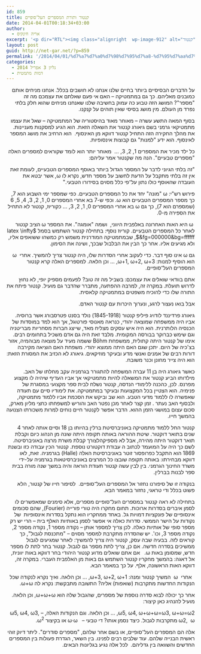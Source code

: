 ```yaml
---
id: 859
title: קנטור ותורת המספרים העל־סופיים
date: 2014-04-01T00:18:34+03:00
author:
  - אריה חינקיס
excerpt: '<p dir="RTL"><img class="alignright  wp-image-912" alt="קנטור" src="http://net-gar.net/wp-content/uploads/2014/03/קנטור-150x150.jpg" width="90" height="90" />על הדברים הבסיסיים ביותר בחיים שלנו אנחנו לא חושבים בכלל. אנחנו מניחים אותם כמובנים מאליהם. כך גם במתמטיקה – האם אי פעם שאלתם את עצמכם מה זה "מספר"? המושג הזה טבוע כה עמוק בחשיבה שלנו שאנחנו מניחים שהוא חלק בלתי נפרד מן העולם. מין מושג בסיסי שאין תוהים על קנקנו.בסוף המאה התשע עשרה – מאוחר מאוד בהיסטוריה של המתמטיקה – שאל את עצמו מתמטיקאי גרמני בשם גיאורג קנטור את השאלה הזאת בדיוק..</p>'
layout: post
guid: http://net-gar.net/?p=859
permalink: '/2014/04/01/%d7%a7%d7%a0%d7%98%d7%95%d7%a8-%d7%95%d7%aa%d7%95%d7%a8%d7%aa-%d7%94%d7%9e%d7%a1%d7%a4%d7%a8%d7%99%d7%9d-%d7%94%d7%a2%d7%9c%d6%be%d7%a1%d7%95%d7%a4%d7%99%d7%99%d7%9d/'
categories:
  - גליון 3 אפריל 2014
  - דמות מתמטית
---
```

<p dir="RTL">
  על הדברים הבסיסיים ביותר בחיים שלנו אנחנו לא חושבים בכלל. אנחנו מניחים אותם כמובנים מאליהם. כך גם במתמטיקה – האם אי פעם שאלתם את עצמכם מה זה "מספר"? המושג הזה טבוע כה עמוק בחשיבה שלנו שאנחנו מניחים שהוא חלק בלתי נפרד מן העולם. מין מושג בסיסי שאין תוהים על קנקנו.
</p>

<p dir="RTL">
  בסוף המאה התשע עשרה – מאוחר מאוד בהיסטוריה של המתמטיקה – שאל את עצמו מתמטיקאי גרמני בשם גיאורג קנטור את השאלה הזאת. הוא הגיע למסקנות מעניינות. את מהלך החקירה הזה התחיל קנטור דווקא מן האינסוף.  הוא הרחיב את מושג המספר לאינסוף. הוא ידע "למנות" גם קבוצות אינסופיות.
</p>

<p dir="RTL">
  כל ילד מכיר את המספרים 1, 2, 3, &#8230;  מאוחר יותר הוא לומד שקוראים למספרים האלה "מספרים טבעיים". הנה מה שקנטור אמר עליהם:
</p>

<p dir="RTL">
  "זה בלתי הגיוני לדבר על המספר הגדול ביותר באוסף המספרים הטבעיים, לעומת זאת אין זה בלתי מתקבל על הדעת לחשוב על מספר חדש, נקרא לו ω, אשר יבטא את העובדה שהאוסף כולו נתון על־פי כלל מסוים בסידורו הטבעי."
</p>

<p dir="RTL">
  פירוש רש"י: ω "מונה" יחד את כל המספרים הטבעיים. כפי שמספר ימי השבוע הוא 7, כך מספר המספרים הטבעיים הוא ω. וכפי ש-7 בא אחרי המספרים 0, 1, 2, 3, 4, 5, 6 (שמספרם הוא 7), כך גם ω בא אחרי המספרים 0, 1, 2, 3, … כקוריוז, קנטור לא התחיל את הספירה מ-0.
</p>

<p dir="RTL">
   ω היא האות האחרונה באלפבית היווני,  ושמה "אומגה". את המספר ω הציב קנטור לאחר כל המספרים הטבעיים. קוריוז נוסף: בתחילה קנטור השתמש בסמל $latex \infty &fg=000000&bg=ffffff$, שבמתמטיקה המודרנית משמש רק כמשהו ששואפים אליו, ולא מגיעים אליו. אחר כך הבין את הבלבול שבכך, ושינה את הסימון.
</p>

<p dir="RTL">
  גם ω אינו סוף דבר. כדי לעקוב אחרי הסדרות שלו, היה קנטור צריך להמשיך. אחרי  ω הוא הוסיף למנות: ω+1, ω+2, ω+3, &#8230; וכן הלאה. למספרים האלה קרא קנטור המספרים העל־סופיים.
</p>

<p dir="RTL">
  אתם בוודאי שואלים את עצמכם: בשביל מה זה טוב? לפעמים מספיק יופי, לא נחוץ לדרוש תועלת. במקרה זה, למרבה ההפתעה, מתברר שהדבר גם מועיל. קנטור פיתח את התורה שלו כדי להוכיח משפטים במתמטיקה קלאסית.
</p>

<p dir="RTL">
  אבל בואו נעצור לרגע, ונערוך היכרות עם קנטור האדם.
</p>

<p dir="RTL">
  גיאורג פרדיננד לודויג פיליפ קנטור (1845-1918) נולד בסנט פטרסבורג אשר ברוסיה. אביו היה ממשפחה שמוצאה יהודי, כנראה מאנוסי פורטוגל, אך הוא למד במוסדות של הכנסיה הלותרנית. הוא היה איש עסקים מצליח מאד, שייצג חברות מסחריות מבריטניה וגם שימש כברוקר בבורסה המקומית. מלבד זאת היה גם אדם משכיל בתחומים רבים. אימו של קנטור היתה קתולית, ממשפחת Böhm ששמה מעיד על מוצאה מבוהמיה, אזור בצ'כיה של היום. יתכן שגם האם היתה ממוצא יהודי. משפחת האם הוציאה מקירבה דורות רבים של אמנים ואנשי מדע ובעיקר מוזיקאים. גיאורג לא הכזיב את המסורת הזאת: הוא היה צייר מחונן וכנר משובח.
</p>

<p dir="RTL">
  כאשר גיאורג היה בן 11 עברה המשפחה להתגורר בגרמניה עקב מחלתו של האב. מילדותו הביע קנטור את המשאלה להיות מתמטיקאי אך אביו העדיף שיהיה לו מקצוע מפרנס. לכן, כהכנה ללימודי הנדסה, קנטור נשלח לבית ספר מקצועי במסגרת של פנימיה. הוא הצטיין בכל המקצועות ובעיקר במתמטיקה. את לימודיו סיים עם תעודה שאפשרה לו ללמוד מדעי הטבע. הוא שב וביקש את הסכמת אביו ללמוד מתמטיקה, ולבסוף האב נעתר . זמן קצר לאחר מכן נפטר האב והוריש למשפחתו כחצי מליון מארק, סכום עצום במושגי הזמן ההוא. הדבר אפשר לקנטור חיים נוחים למרות משכורתו הצנועה בהמשך חייו.
</p>

<p dir="RTL">
  קנטור החל ללמוד מתמטיקה באוניברסיטת ברלין בהיותו בן 18 וסיים אותה לאחר 4 שנים בתואר דוקטור. שיטת ההוראה באותה תקופה היתה שונה מן הנהוג כיום וקבלת תואר דוקטור היתה מהירה, אבל לא מספיקהלצורך קבלת משרת מרצה באוניברסיטה. לשם כך היה על המועמד לכתוב ה עבודת דוקטורט נוספת. קנטור הכין עבודה כזו ובשנת 1869 הוא התקבל כפרופסור זוטר באוניברסיטת האלה (Halle) בגרמניה. זאת, לאו דווקא מבחירתו: באותה תקופה שובצו כל המרצים באוניברסיטאות בגרמניה על-ידי משרד החינוך הגרמני. בין לבין עשה קנטור תעודת הוראה והיה במשך שנה מורה בבית ספר לבנות בברלין.
</p>

<p dir="RTL">
  בנקודה זו של סיפורנו נחזור אל המספרים העל־סופיים.  לסיפור חייו של קנטור, הלא פשוט בכלל ודי טראגי, נחזור במאמר הבא.
</p>

<p dir="RTL">
  בתחילה לא ראה קנטור במספרים העל־סופיים מספרים, אלא סימנים שמאפשרים לו לסמן איברים בסדרות ארוכות. תחום מחקרו היה טורי פורייה (Fourier), שהם סכומים אינסופיים של פונקציות דמויות גל. באחד ממחקריו הוא נתקל בסדרות אינסופיות  של נקודות על הישר הממשי. סדרות כאלה אי אפשר לסמן באותיות האלף בית – הרי יש רק מספר סופי של אותיות כאלה. לכן צריך למספר אותן – נקודה מספר 1, נקודה מספר 2, נקודה מספר 3, וכו'. יש שהסדרה מתקרבת למספר מסוים – "מתכנסת לגבול", כך קוראים לזה. בבעיה שבה עסק, קנטור היה צריך להמשיך: לאחר שמגיעים לגבול ממשיכים בסדרה חדשה. אם כן, צריך לתת מספר גם לגבול. קנטור בחר לתת לו מספר חדש, שמסומן באות ω.   אם אתם שואלים מדוע קנטור היהודי בחר דווקא באות יוונית, אל דאגה: בהמשך מחקריו קנטור השתמש גם באות מן האלפבית העברי. במקרה זה, דווקא האות הראשונה, אלף. על כך במאמר הבא.
</p>

<p dir="RTL">
    אחרי  ω  המשיך קנטור ומנה: ω+3, ω+2, ω+1, &#8230; וכן הלאה. ואיך נקרא לנקודה שכל הנקודות החדשות מתקרבות (שואפות) אליה? התשובה מתבקשת: נקרא לה ω+ω.
</p>

<p dir="RTL">
  אחר כך יכולה לבוא סדרה נוספת של מספרים, שהגבול שלה הוא ω+ω+ω, וכן הלאה. מועיל להנהיג כאן קיצור:
</p>

<p dir="RTL">
  ω5, ω4, ω+ω+ω=ω3, ω+ω=ω2, &#8230; וכן הלאה. וגם הנקודות האלה, &#8211; ω5, ω4, ω3, ω2,  ω מתקרבות לגבול. כיצד נסמן אותו? די טבעי &#8211;   ω·ω או בקיצור ω<sup>2</sup>.
</p>

<p dir="RTL">
  אלה הם המספרים העל־סופיים, או בשם אחר שלהם, "מספרים סודרים". ליתר דיוק זוהי ראשית הבנייה שלהם. עוד שלבים רבים לפנינו. בין השאר, הגדרת פעולות בין המספרים החדשים והשוואה בין גדליהם.  לכל אלה נגיע בגליונות הבאים.
</p>
